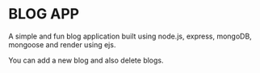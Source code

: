 # BLOG APP

A simple and fun blog application built using node.js, express, mongoDB, mongoose and render using ejs.

You can add a new blog and also delete blogs.